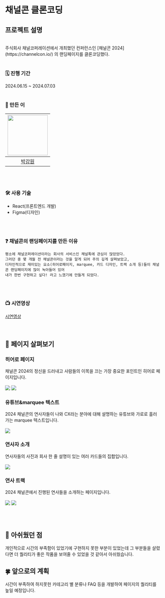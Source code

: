 # 채널콘  클론코딩


## 프로젝트 설명
<br>
주식회사 채널코퍼레이션에서 개최했던 컨퍼런스인 [채널콘 2024](https://channelcon.io/) 의 랜딩페이지를 클론코딩했다.
<br>
<br>

### 🗓 진행 기간

2024.06.15 ~ 2024.07.03
<br>
<br>

### 👬 만든 이

<img src="https://avatars.githubusercontent.com/u/97615164?v=4"  width="130"/>|
|:-:|
[박강원](https://github.com/akns27)|
<br>
<br>


### 🛠️ 사용 기술

- React(프론트엔드 개발)
- Figma(디자인)
<br>
<br>

### ❓ 채널콘의 랜딩페이지를 만든 이유

```
평소에 채널코퍼레이션이라는 회사의 서비스인 채널톡에 관심이 많았었다.
그러던 중 몇 개월 전 채널콘이라는 것을 알게 되어 주의 깊게 살펴보았고,
디자인적으로 재미있는 요소(히어로페이지, marquee, 카드 디자인, 트랙 소개 등)들이 채널콘 랜딩페이지에 많이 녹아들어 있어
내가 한번 구현하고 싶다! 라고 느꼈기에 만들게 되었다.
```
<br>
<br>

### 📺 시연영상

[시연영상](https://youtu.be/yaSq3lxf0tA)<br/>
<br>
<br>
## 🔎 페이지 살펴보기

### 히어로 페이지
채널콘 2024의 정신을 드러내고 사람들의 이목을 끄는 가장 중요한 포인트인 히어로 페이지입니다.
<br>
<br>
![](https://github.com/akns27/CHANNEL_CON_clone/assets/97615164/5c0a9e39-45f2-456f-b384-57b65a72185e)
![](https://github.com/akns27/CHANNEL_CON_clone/assets/97615164/d93d81c9-4043-4a00-9eac-141dca218c8f)

### 유튜브&marquee 텍스트
2024 채널콘의 연사자들이 나와 CX라는 분야에 대해 설명하는 유튜브와 가로로 흘러가는 marquee 텍스트입니다.
<br>
<br>
![](https://github.com/akns27/CHANNEL_CON_clone/assets/97615164/b700a65e-5183-433a-9f4b-ae3421511825)

### 연사자 소개
연사자들의 사진과 회사 한 줄 설명이 있는 여러 카드들의 집합입니다.
<br>
<br>
![](https://github.com/akns27/CHANNEL_CON_clone/assets/97615164/8845c129-4b57-4e4e-b9f8-934b06d5d42a)

### 연사 트랙
2024 채널콘에서 진행된 연사들을 소개하는 페이지입니다.
<br>
<br>
![](https://github.com/akns27/CHANNEL_CON_clone/assets/97615164/bb9685e1-8ea5-45c8-b773-8db766b1c1d0)
![](https://github.com/akns27/CHANNEL_CON_clone/assets/97615164/c3330dff-6d3d-4de3-a177-38478a7fb4b7)



<br>
<br>

## 🥹 아쉬웠던 점
개인적으로 시간의 부족함이 있었기에 구현하지 못한 부분이 있었는데 그 부분들을 살렸다면 더 퀄리티가 좋은 작품을 보여줄 수 있었을 것 같아서 아쉬웠습니다.

## 🍀 앞으로의 계획
시간이 부족하여 하지못헌 카테고리 별 분류나 FAQ 등을 개발하여 페이지의 퀄리티를 높일 예정입니다.



